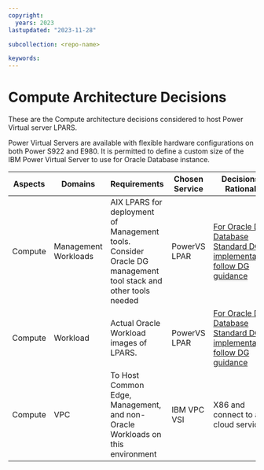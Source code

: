 ```yaml
---
copyright:
  years: 2023
lastupdated: "2023-11-28"

subcollection: <repo-name>

keywords:
---
```

# Compute Architecture Decisions

These are the Compute architecture decisions considered to host Power Virtual server LPARS.

Power Virtual Servers are available with flexible hardware configurations on both Power S922 and E980. It is permitted to define a custom size of the IBM Power Virtual Server to use for Oracle Database instance.


| **Aspects** | **Domains**    | **Requirements**                                                                                        | **Chosen Service** | **Decisions / Rationale**                                                                                                                                                                                           |
| ----------------- | -------------------- | ------------------------------------------------------------------------------------------------------------- | ------------------------ | ------------------------------------------------------------------------------------------------------------------------------------------------------------------------------------------------------------------------- |
| Compute           | Management Workloads | AIX LPARS for deployment of Management tools. Consider Oracle DG management tool stack and other tools needed | PowerVS LPAR             | [For Oracle DG Database Standard DG implementation, follow DG guidance](https://docs.oracle.com/en/database/oracle/oracle-database/19/haovw/oracle-data-guard-best-practices.html#GUID-C3A78B07-6584-4380-8D53-E5B831A5894C) |
| Compute           | Workload             | Actual Oracle Workload images of LPARS.                                                                       | PowerVS LPAR             | [For Oracle DG Database Standard DG implementation, follow DG guidance](https://docs.oracle.com/en/database/oracle/oracle-database/19/haovw/oracle-data-guard-best-practices.html#GUID-C3A78B07-6584-4380-8D53-E5B831A5894C) |
| Compute           | VPC                  | To Host Common Edge, Management, and non-Oracle Workloads on this environment                                 | IBM VPC VSI              | X86 and connect to all cloud services                                                                                                                                                                                     |
